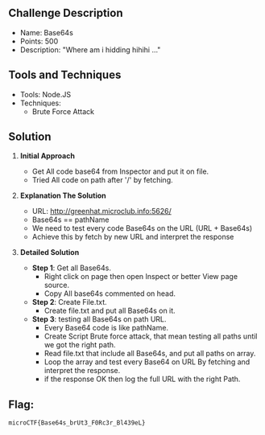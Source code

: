 ## Challenge Description

-   Name: Base64s
-   Points: 500
-   Description: "Where am i hidding hihihi ..."

## Tools and Techniques

-   Tools: Node.JS
-   Techniques:
	- Brute Force Attack

## Solution

1.  **Initial Approach**
    
    -   Get All code base64 from Inspector and put it on file.
    -   Tried All code on path after '/' by fetching.
 
2.  **Explanation The Solution**
    -   URL: http://greenhat.microclub.info:5626/
    -   Base64s == pathName
    -   We need to test every code Base64s on the URL (URL + Base64s)
    -   Achieve this by fetch by new URL and interpret the response

3.  **Detailed Solution**
    
    -   **Step 1**: Get all Base64s.
        -   Right click on page then open Inspect or better View page source.
        -   Copy All base64s commented on head.
    -   **Step 2**: Create File.txt.
        -   Create file.txt and put all Base64s on it.
    -   **Step 3**: testing all Base64s on path URL.
        -   Every Base64 code is like pathName.
        -   Create Script Brute force attack, that mean testing all paths until we got the right path.
        -   Read file.txt that include all Base64s, and put all paths on array.
        <!-- -   create function named bruteForceAttack(), the function do fetching of all paths and see the response. -->
        -   Loop the array and test every Base64 on URL By fetching and interpret the response.
        -   if the response OK then log the full URL with the right Path.

## Flag:
`microCTF{Base64s_brUt3_F0Rc3r_Bl439eL}`
